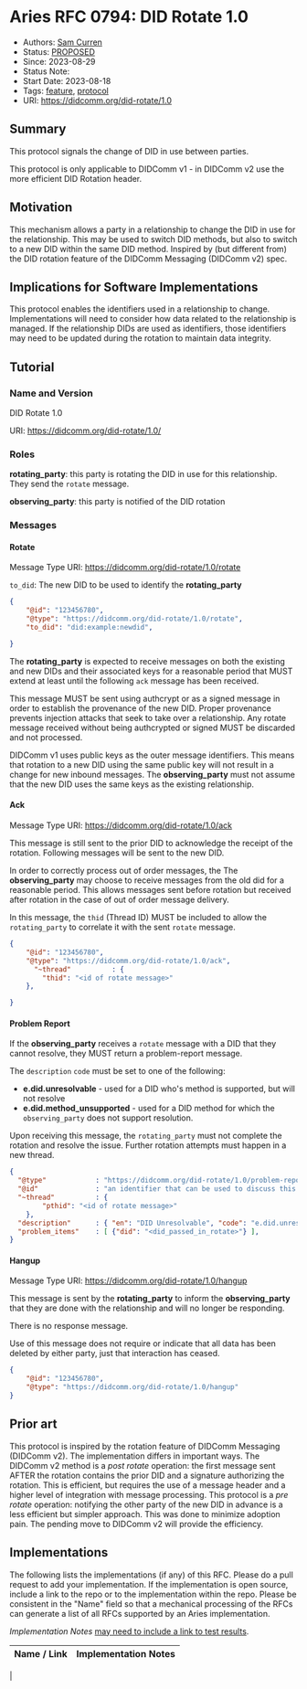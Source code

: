 # Aries RFC 0794: DID Rotate 1.0

- Authors: [Sam Curren](telegramsam@gmail.com)
- Status: [PROPOSED](/README.md#proposed)
- Since: 2023-08-29 
- Status Note: 
- Start Date: 2023-08-18 
- Tags: [feature](/tags.md#feature), [protocol](/tags.md#protocol)
- URI: https://didcomm.org/did-rotate/1.0

## Summary

This protocol signals the change of DID in use between parties.

This protocol is only applicable to DIDComm v1 - in DIDComm v2 use the more efficient DID Rotation header.

## Motivation

This mechanism allows a party in a relationship to change the DID in use for the relationship. This may be used to switch DID methods,
but also to switch to a new DID within the same DID method. Inspired by (but different from) the DID rotation feature of the DIDComm Messaging (DIDComm v2) spec.

## Implications for Software Implementations

This protocol enables the identifiers used in a relationship to change. Implementations will need to consider how data related to the relationship is managed. If the relationship DIDs are used as identifiers, those identifiers may need to be updated during the rotation to maintain data integrity.

## Tutorial

### Name and Version

DID Rotate 1.0

URI: https://didcomm.org/did-rotate/1.0/<messageType>

### Roles

**rotating_party**: this party is rotating the DID in use for this relationship. They send the `rotate` message.

**observing_party**: this party is notified of the DID rotation

### Messages

#### Rotate 

Message Type URI: https://didcomm.org/did-rotate/1.0/rotate

`to_did`: The new DID to be used to identify the **rotating_party**

```json
{
    "@id": "123456780",
    "@type": "https://didcomm.org/did-rotate/1.0/rotate",
    "to_did": "did:example:newdid",

}
```

The **rotating_party** is expected to receive messages on both the existing and new DIDs and their associated keys for a reasonable period that MUST extend at least until the following `ack` message has been received.

This message MUST be sent using authcrypt or as a signed message in order to establish the provenance of the new DID. Proper provenance prevents injection attacks that seek to take over a relationship. Any rotate message received without being authcrypted or signed MUST be discarded and not processed.

DIDComm v1 uses public keys as the outer message identifiers. This means that rotation to a new DID using the same public key will not result in a change for new inbound messages. The **observing_party** must not assume that the new DID uses the same keys as the existing relationship.

#### Ack

Message Type URI: https://didcomm.org/did-rotate/1.0/ack

This message is still sent to the prior DID to acknowledge the receipt of the rotation. Following messages will be sent to the new DID.

In order to correctly process out of order messages, the The **observing_party** may choose to receive messages from the old did for a reasonable period. This allows messages sent before rotation but received after rotation in the case of out of order message delivery.

In this message, the `thid` (Thread ID) MUST be included to allow the `rotating_party` to correlate it with the sent `rotate` message.

```json
{
    "@id": "123456780",
    "@type": "https://didcomm.org/did-rotate/1.0/ack",
      "~thread"          : {
		"thid": "<id of rotate message>"
	},

}
```

#### Problem Report

If the **observing_party** receives a `rotate` message with a DID that they cannot resolve, they MUST return a problem-report message.

The `description` `code` must be set to one of the following:
- **e.did.unresolvable** - used for a DID who's method is supported, but will not resolve
- **e.did.method_unsupported** - used for a DID method for which the `observing_party` does not support resolution.

Upon receiving this message, the `rotating_party` must not complete the rotation and resolve the issue. Further rotation attempts must happen in a new thread.

```json
{
  "@type"            : "https://didcomm.org/did-rotate/1.0/problem-report",
  "@id"              : "an identifier that can be used to discuss this error message",
  "~thread"          : {
		"pthid": "<id of rotate message>"
	},
  "description"      : { "en": "DID Unresolvable", "code": "e.did.unresolvable" },
  "problem_items"    : [ {"did": "<did_passed_in_rotate>"} ],
}
```

#### Hangup

Message Type URI: https://didcomm.org/did-rotate/1.0/hangup

This message is sent by the **rotating_party** to inform the **observing_party** that they are done with the relationship and will no longer be responding.

There is no response message.

Use of this message does not require or indicate that all data has been deleted by either party, just that interaction has ceased.

```json
{
    "@id": "123456780",
    "@type": "https://didcomm.org/did-rotate/1.0/hangup"
}
```

## Prior art

This protocol is inspired by the rotation feature of DIDComm Messaging (DIDComm v2). The implementation differs in important ways.
The DIDComm v2 method is a _post rotate_ operation: the first message sent AFTER the rotation contains the prior DID and a signature authorizing the rotation. This is efficient, but requires the use of a message header and a higher level of integration with message processing.
This protocol is a _pre rotate_ operation: notifying the other party of the new DID in advance is a less efficient but simpler approach. This was done to minimize adoption pain. The pending move to DIDComm v2 will provide the efficiency.

## Implementations

The following lists the implementations (if any) of this RFC. Please do a pull request to add your implementation. If the implementation is open source, include a link to the repo or to the implementation within the repo. Please be consistent in the "Name" field so that a mechanical processing of the RFCs can generate a list of all RFCs supported by an Aries implementation.

*Implementation Notes* [may need to include a link to test results](/README.md#accepted).

Name / Link | Implementation Notes
--- | ---
 |
